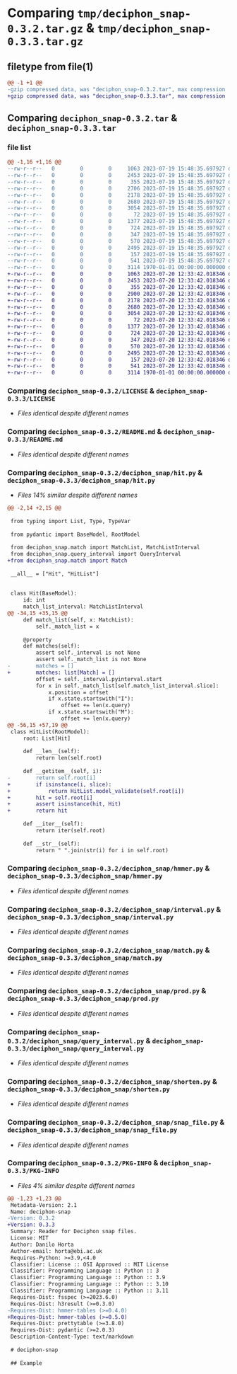 # Comparing `tmp/deciphon_snap-0.3.2.tar.gz` & `tmp/deciphon_snap-0.3.3.tar.gz`

## filetype from file(1)

```diff
@@ -1 +1 @@
-gzip compressed data, was "deciphon_snap-0.3.2.tar", max compression
+gzip compressed data, was "deciphon_snap-0.3.3.tar", max compression
```

## Comparing `deciphon_snap-0.3.2.tar` & `deciphon_snap-0.3.3.tar`

### file list

```diff
@@ -1,16 +1,16 @@
--rw-r--r--   0        0        0     1063 2023-07-19 15:48:35.697927 deciphon_snap-0.3.2/LICENSE
--rw-r--r--   0        0        0     2453 2023-07-19 15:48:35.697927 deciphon_snap-0.3.2/README.md
--rw-r--r--   0        0        0      355 2023-07-19 15:48:35.697927 deciphon_snap-0.3.2/deciphon_snap/amino.py
--rw-r--r--   0        0        0     2706 2023-07-19 15:48:35.697927 deciphon_snap-0.3.2/deciphon_snap/hit.py
--rw-r--r--   0        0        0     2178 2023-07-19 15:48:35.697927 deciphon_snap-0.3.2/deciphon_snap/hmmer.py
--rw-r--r--   0        0        0     2680 2023-07-19 15:48:35.697927 deciphon_snap-0.3.2/deciphon_snap/interval.py
--rw-r--r--   0        0        0     3054 2023-07-19 15:48:35.697927 deciphon_snap-0.3.2/deciphon_snap/match.py
--rw-r--r--   0        0        0       72 2023-07-19 15:48:35.697927 deciphon_snap-0.3.2/deciphon_snap/path_like.py
--rw-r--r--   0        0        0     1377 2023-07-19 15:48:35.697927 deciphon_snap-0.3.2/deciphon_snap/prod.py
--rw-r--r--   0        0        0      724 2023-07-19 15:48:35.697927 deciphon_snap-0.3.2/deciphon_snap/query_interval.py
--rw-r--r--   0        0        0      347 2023-07-19 15:48:35.697927 deciphon_snap-0.3.2/deciphon_snap/read_snap.py
--rw-r--r--   0        0        0      570 2023-07-19 15:48:35.697927 deciphon_snap-0.3.2/deciphon_snap/shorten.py
--rw-r--r--   0        0        0     2495 2023-07-19 15:48:35.697927 deciphon_snap-0.3.2/deciphon_snap/snap_file.py
--rw-r--r--   0        0        0      157 2023-07-19 15:48:35.697927 deciphon_snap-0.3.2/deciphon_snap/stringify.py
--rw-r--r--   0        0        0      541 2023-07-19 15:48:35.697927 deciphon_snap-0.3.2/pyproject.toml
--rw-r--r--   0        0        0     3114 1970-01-01 00:00:00.000000 deciphon_snap-0.3.2/PKG-INFO
+-rw-r--r--   0        0        0     1063 2023-07-20 12:33:42.018346 deciphon_snap-0.3.3/LICENSE
+-rw-r--r--   0        0        0     2453 2023-07-20 12:33:42.018346 deciphon_snap-0.3.3/README.md
+-rw-r--r--   0        0        0      355 2023-07-20 12:33:42.018346 deciphon_snap-0.3.3/deciphon_snap/amino.py
+-rw-r--r--   0        0        0     2900 2023-07-20 12:33:42.018346 deciphon_snap-0.3.3/deciphon_snap/hit.py
+-rw-r--r--   0        0        0     2178 2023-07-20 12:33:42.018346 deciphon_snap-0.3.3/deciphon_snap/hmmer.py
+-rw-r--r--   0        0        0     2680 2023-07-20 12:33:42.018346 deciphon_snap-0.3.3/deciphon_snap/interval.py
+-rw-r--r--   0        0        0     3054 2023-07-20 12:33:42.018346 deciphon_snap-0.3.3/deciphon_snap/match.py
+-rw-r--r--   0        0        0       72 2023-07-20 12:33:42.018346 deciphon_snap-0.3.3/deciphon_snap/path_like.py
+-rw-r--r--   0        0        0     1377 2023-07-20 12:33:42.018346 deciphon_snap-0.3.3/deciphon_snap/prod.py
+-rw-r--r--   0        0        0      724 2023-07-20 12:33:42.018346 deciphon_snap-0.3.3/deciphon_snap/query_interval.py
+-rw-r--r--   0        0        0      347 2023-07-20 12:33:42.018346 deciphon_snap-0.3.3/deciphon_snap/read_snap.py
+-rw-r--r--   0        0        0      570 2023-07-20 12:33:42.018346 deciphon_snap-0.3.3/deciphon_snap/shorten.py
+-rw-r--r--   0        0        0     2495 2023-07-20 12:33:42.018346 deciphon_snap-0.3.3/deciphon_snap/snap_file.py
+-rw-r--r--   0        0        0      157 2023-07-20 12:33:42.018346 deciphon_snap-0.3.3/deciphon_snap/stringify.py
+-rw-r--r--   0        0        0      541 2023-07-20 12:33:42.018346 deciphon_snap-0.3.3/pyproject.toml
+-rw-r--r--   0        0        0     3114 1970-01-01 00:00:00.000000 deciphon_snap-0.3.3/PKG-INFO
```

### Comparing `deciphon_snap-0.3.2/LICENSE` & `deciphon_snap-0.3.3/LICENSE`

 * *Files identical despite different names*

### Comparing `deciphon_snap-0.3.2/README.md` & `deciphon_snap-0.3.3/README.md`

 * *Files identical despite different names*

### Comparing `deciphon_snap-0.3.2/deciphon_snap/hit.py` & `deciphon_snap-0.3.3/deciphon_snap/hit.py`

 * *Files 14% similar despite different names*

```diff
@@ -2,14 +2,15 @@
 
 from typing import List, Type, TypeVar
 
 from pydantic import BaseModel, RootModel
 
 from deciphon_snap.match import MatchList, MatchListInterval
 from deciphon_snap.query_interval import QueryInterval
+from deciphon_snap.match import Match
 
 __all__ = ["Hit", "HitList"]
 
 
 class Hit(BaseModel):
     id: int
     match_list_interval: MatchListInterval
@@ -34,15 +35,15 @@
     def match_list(self, x: MatchList):
         self._match_list = x
 
     @property
     def matches(self):
         assert self._interval is not None
         assert self._match_list is not None
-        matches = []
+        matches: list[Match] = []
         offset = self._interval.pyinterval.start
         for x in self._match_list[self.match_list_interval.slice]:
             x.position = offset
             if x.state.startswith("I"):
                 offset += len(x.query)
             if x.state.startswith("M"):
                 offset += len(x.query)
@@ -56,15 +57,19 @@
 class HitList(RootModel):
     root: List[Hit]
 
     def __len__(self):
         return len(self.root)
 
     def __getitem__(self, i):
-        return self.root[i]
+        if isinstance(i, slice):
+            return HitList.model_validate(self.root[i])
+        hit = self.root[i]
+        assert isinstance(hit, Hit)
+        return hit
 
     def __iter__(self):
         return iter(self.root)
 
     def __str__(self):
         return " ".join(str(i) for i in self.root)
```

### Comparing `deciphon_snap-0.3.2/deciphon_snap/hmmer.py` & `deciphon_snap-0.3.3/deciphon_snap/hmmer.py`

 * *Files identical despite different names*

### Comparing `deciphon_snap-0.3.2/deciphon_snap/interval.py` & `deciphon_snap-0.3.3/deciphon_snap/interval.py`

 * *Files identical despite different names*

### Comparing `deciphon_snap-0.3.2/deciphon_snap/match.py` & `deciphon_snap-0.3.3/deciphon_snap/match.py`

 * *Files identical despite different names*

### Comparing `deciphon_snap-0.3.2/deciphon_snap/prod.py` & `deciphon_snap-0.3.3/deciphon_snap/prod.py`

 * *Files identical despite different names*

### Comparing `deciphon_snap-0.3.2/deciphon_snap/query_interval.py` & `deciphon_snap-0.3.3/deciphon_snap/query_interval.py`

 * *Files identical despite different names*

### Comparing `deciphon_snap-0.3.2/deciphon_snap/shorten.py` & `deciphon_snap-0.3.3/deciphon_snap/shorten.py`

 * *Files identical despite different names*

### Comparing `deciphon_snap-0.3.2/deciphon_snap/snap_file.py` & `deciphon_snap-0.3.3/deciphon_snap/snap_file.py`

 * *Files identical despite different names*

### Comparing `deciphon_snap-0.3.2/PKG-INFO` & `deciphon_snap-0.3.3/PKG-INFO`

 * *Files 4% similar despite different names*

```diff
@@ -1,23 +1,23 @@
 Metadata-Version: 2.1
 Name: deciphon-snap
-Version: 0.3.2
+Version: 0.3.3
 Summary: Reader for Deciphon snap files.
 License: MIT
 Author: Danilo Horta
 Author-email: horta@ebi.ac.uk
 Requires-Python: >=3.9,<4.0
 Classifier: License :: OSI Approved :: MIT License
 Classifier: Programming Language :: Python :: 3
 Classifier: Programming Language :: Python :: 3.9
 Classifier: Programming Language :: Python :: 3.10
 Classifier: Programming Language :: Python :: 3.11
 Requires-Dist: fsspec (>=2023.6.0)
 Requires-Dist: h3result (>=0.3.0)
-Requires-Dist: hmmer-tables (>=0.4.0)
+Requires-Dist: hmmer-tables (>=0.5.0)
 Requires-Dist: prettytable (>=3.8.0)
 Requires-Dist: pydantic (>=2.0.3)
 Description-Content-Type: text/markdown
 
 # deciphon-snap
 
 ## Example
```

